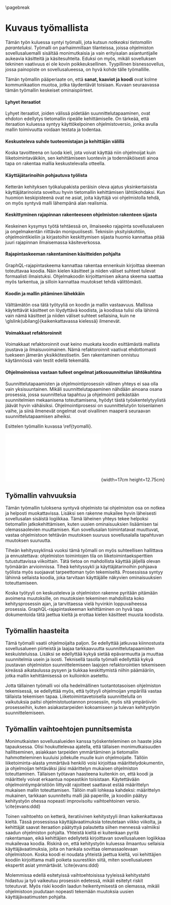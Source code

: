 \pagebreak

# Kuvaus työmallista

Tämän työn kuluessa syntyi työmalli, jota kutsun *notkeaksi tietomallin paranteluksi*. Työmalli on parhaimmillaan tilanteissa, joissa ohjelmiston sovellusaluemalli sisältää monimutkaisia ja vain erityisalan asiantuntijalle aukeavia käsitteitä ja käsitesuhteita. Eduksi on myös, mikäli sovelluksen tekninen vaativuus ei ole kovin poikkeuksellinen. Tyypillinen bisnessovellus, jossa painopiste on sovellusalueessa, on hyvä kohde tälle työmallille.

Tämän työmallin pääperiaate on, että **sanat, kaaviot ja koodi** ovat kolme kommunikaation muotoa, jotka täydentävät toisiaan. Kuvaan seuraavassa tämän työmallin keskeiset ominaispiirteet.

#### Lyhyet iteraatiot
Lyhyet iteraatiot, joiden välissä pidetään suunnittelutapaaminen, ovat ehdoton edellytys tietomallin ripeälle kehittämiselle. On tärkeää, että iteraation kuluessa syntyy käyttökelpoinen ohjelmistoversio, jonka avulla mallin toimivuutta voidaan testata ja todentaa.

#### Keskusteleva suhde tuoteomistajan ja kehittäjän välillä
Koska tavoitteena on luoda kieli, jota voivat käyttää niin ohjelmoijat kuin liiketoimintaväkikin, sen kehittämiseen luontevin ja todennäköisesti ainoa tapa on rakentaa mallia keskustelevalla otteella.

#### Käyttäjätarinoihin pohjautuva työlista
Ketterän kehityksen työkalupakista peräisin oleva ajatus yksinkertaisista käyttäjätarinoista soveltuu hyvin tietomallin kehittämisen lähtökohdaksi. Kun huomion keskipisteenä ovat ne asiat, joita käyttäjä voi ohjelmistolla tehdä, on myös syntyvä malli lähempänä alan realismia.

#### Keskittyminen rajapinnan rakenteeseen ohjelmiston rakenteen sijasta
Keskeinen kysymys työtä tehtäessä on, ilmaiseeko rajapinta sovellusalueen ja ongelmakentän riittävän monipuolisesti. Teknisiin yksityiskohtiin, ohjelmointikieliin ja kirjastoihin keskittymisen sijasta huomio kannattaa pitää juuri rajapinnan ilmaisemassa käsiteverkossa.

#### Rajapintaskeeman rakentaminen käsitteiden pohjalta
GraphQL-rajapintaskeema kannattaa rakentaa ennenkuin kirjoittaa skeeman toteuttavaa koodia. Näin kielen käsitteet ja niiden väliset suhteet tulevat formaalisti ilmaistuksi. Ohjelmakoodin kirjoittamisen aikana skeema saattaa myös tarkentua, ja silloin kannattaa muutokset tehdä välittömästi.

#### Koodin ja mallin pitäminen lähekkäin
Välttämätön osa tätä työtyyliä on koodin ja mallin vastaavuus. Mallissa käytettävät käsitteet on löydyttävä koodista, ja koodissa tulisi olla lähinnä vain nämä käsitteet ja niiden väliset suhteet sellaisina, kuin ne \glslink{ubilang}{kaikenkattavassa kielessä} ilmenevät.

#### Voimakkaat refaktoroinnit
Voimakkaat refaktoroinnit ovat keino muokata koodin esittämästä mallista joustava ja ilmaisuvoimainen. Nämä refaktoroinnit vaativat ehdottomasti tuekseen jämerän yksikkötestisetin. Sen rakentaminen onnistuu käytännössä vain testit edellä tekemällä.

#### Ohjelmoinnissa vastaan tulleet ongelmat jatkosuunnittelun lähtökohtina
Suunnittelutapaamisten ja ohjelmointiprosessin välinen yhteys ei saa olla vain yksisuuntainen. Mikäli suunnittelutapaaminen nähdään ainoana osana prosessia, jossa suunnittelua tapahtuu ja ohjelmointi pelkästään suunnitelmien mekaanisena toteuttamisena, hyödyt tästä työskentelytyylistä jäävät hyvin vähäisiksi. Ohjelmointiprosessi on suunnittelutyön toisenlainen vaihe, ja siinä ilmenevät ongelmat ovat oivallinen maaperä seuraavan suunnittelutapaamisen aiheiksi.

Esittelen työmallin kuvassa \ref{tyomalli}.

![\label{tyomalli} Kuva työmallista](illustration/malli/notkea_tietomallin_parantelu3.pdf){width=17cm height=12.75cm}

## Työmallin vahvuuksia
Tämän työmallin tuloksena syntyvä ohjelmisto tai ohjelmiston osa on notkea ja helposti muokattavissa. Lisäksi sen rakenne mukailee hyvin läheisesti sovellusalan sisäistä logiikkaa. Tämä läheinen yhteys tekee helpoksi tietomallin jatkokehittämisen, kuten uusien ominaisuuksien lisäämisen tai olemassaolevien muuttamisen. Kun sovellusalan toimintatavat muuttuvat, vastaa ohjelmistoon tehtävän muutoksen suuruus sovellusalalla tapahtuvan muutoksen suuruutta.

Tiheän kehityssyklinsä vuoksi tämä työmalli on myös suhteellisen hallittava ja ennustettava: ohjelmiston toimintojen tila on liiketoimintaeksperttien tutustuttavissa viikoittain. Tätä tietoa on mahdollista käyttää jäljellä olevan työmäärän arvioinnissa. Tiheä kehityssykli ja käyttäjätarinoihin pohjaava työlista myös suojaavat tarpeettoman työn tekemiseltä. Prosessissa syntyy lähinnä sellaista koodia, joka tarvitaan käyttäjälle näkyvien ominaisuuksien toteuttamiseen.

Koska työtyyli on keskusteleva ja ohjelmiston rakenne pyritään pitämään avoimena muutoksille, on muutoksien tekeminen mahdollista koko kehitysprosessin ajan, ja tarvittaessa vielä hyvinkin loppuvaiheessa prosessia. GraphQL-rajapintaskeeman kehittäminen on hyvä tapa dokumentoida tätä jaettua kieltä ja erottaa kielen käsitteet muusta koodista. 

## Työmallin haasteita
Tämä työmalli vaatii ohjelmoijalta paljon. Se edellyttää jatkuvaa kiinnostusta sovellusalueen piirteistä ja laajaa tarkkaavuutta suunnittelutapaamisten keskuisteluissa. Lisäksi se edellyttää kykyä sietää epävarmuutta ja muuttaa suunnitelmia usein ja isosti. Teknisellä tasolla työmalli edellyttää kykyä joustavan ohjelmiston suunnittelemiseen laajojen refaktorointien tekemiseen kireässä aikataulussa pysyen ja tiukkaa keskittymistä niihin päämääriin, jotka mallin kehittämisessä on kulloinkin asetettu.

Jotta tällainen työmalli voi olla hedelmällinen tuotantotasoisen ohjelmiston tekemisessä, se edellyttää myös, että työtyyli ohjelmoijan ympärillä vastaa tällaista tekemisen tapaa. Liiketoimintavetoisella suunnittelulla on vaikutuksia paitsi ohjelmistotuotannon prosessiin, myös sitä ympäröiviin prosesseihin, kuten asiakastarpeiden kokoamiseen ja tulevan kehitystyön suunnittelemiseen.

## Työmallin vaihtoehtojen punnitsemista

Monimutkaisten sovellusalueiden kanssa työskenteleminen on haaste joka tapauksessa. Olisi houkuttelevaa ajatella, että tällaisen monimutkaisuuden hallitseminen, asiakkaan tarpeiden ymmärtäminen ja tietomallin hahmotteleminen kuuluisi jollekulle muulle kuin ohjelmoijalle. Tällöin liiketoiminta-alasta ymmärtävä henkilö voisi kirjoittaa määrittelydokumentin, ja ohjelmoijan tehtäväksi jäisi määrittelyn mukaisen ohjelmiston toteuttaminen. Tällaisen työtavan haasteena kuitenkin on, että koodi ja määrittely voivat erkaantua nopeastikin toisistaan. Käytettävään ohjelmointiympäristöön liittyvät rajoitteet saattavat estää määrittelyn mukaisen mallin toteuttamisen. Tällöin malli lohkeaa kahdeksi: määrittelyn mukainen, tarkkaan suunniteltu malli jää paperille, ja koodiin päätyy kehitystyön ohessa nopeasti improvisoitu vaihtoehtoinen versio. \cite{evans:ddd}

Toinen vaihtoehto on ketterä, iteratiivinen kehitystyyli ilman kaikenkattavaa kieltä. Tässä prosessissa käyttäjävaatimuksia toteutetaan viikko viikolta, ja kehittäjät saavat iteraation päätyttyä palautetta siihen mennessä valmiiksi saadun ohjelmiston pohjalta. Yhteistä kieltä ei kuitenkaan pyritä rakentamaan, eikä kehittäjien edellytetä kirjoittavan sovellusalueen logiikkaa mukailevaa koodia. Riskinä on, että kehitystyön kuluessa ilmaantuu sellaisia käyttäjävaatimuksia, joita on hankala sovittaa olemassaolevaan ohjelmistoon. Koska koodi ei noudata yhteistä jaettua kieltä, voi kehittäjien koodiin kirjoittama malli poiketa suurestikin siitä, miten sovellusalueen ekspertit asiat ymmärtävät. \cite{evans:ddd}

Molemmissa edellä esitetyissä vaihtoehtoisissa tyyleissä kehitystahti hidastuu ja työ vaikeutuu prosessin edetessä, mikäli esitetyt riskit toteutuvat. Myös riski koodin laadun heikentymisestä on olemassa, mikäli ohjelmistoon joudutaan nopeasti tekemään muutoksia uusien käyttäjävaatimusten pohjalta.

